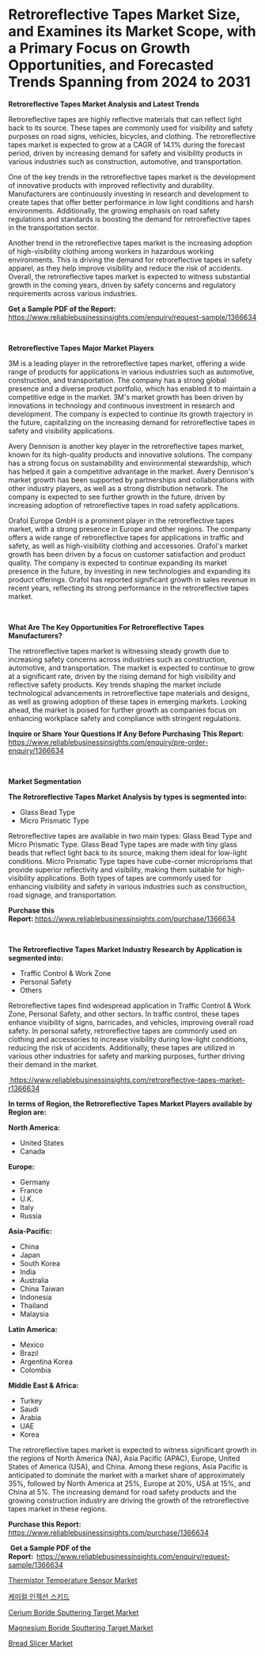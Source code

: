 <p><h1>Retroreflective Tapes Market Size, and Examines its Market Scope, with a Primary Focus on Growth Opportunities, and Forecasted Trends Spanning from 2024 to 2031</h1></p><p><strong>Retroreflective Tapes Market Analysis and Latest Trends</strong></p>
<p><p>Retroreflective tapes are highly reflective materials that can reflect light back to its source. These tapes are commonly used for visibility and safety purposes on road signs, vehicles, bicycles, and clothing. The retroreflective tapes market is expected to grow at a CAGR of 14.1% during the forecast period, driven by increasing demand for safety and visibility products in various industries such as construction, automotive, and transportation. </p><p>One of the key trends in the retroreflective tapes market is the development of innovative products with improved reflectivity and durability. Manufacturers are continuously investing in research and development to create tapes that offer better performance in low light conditions and harsh environments. Additionally, the growing emphasis on road safety regulations and standards is boosting the demand for retroreflective tapes in the transportation sector.</p><p>Another trend in the retroreflective tapes market is the increasing adoption of high-visibility clothing among workers in hazardous working environments. This is driving the demand for retroreflective tapes in safety apparel, as they help improve visibility and reduce the risk of accidents. Overall, the retroreflective tapes market is expected to witness substantial growth in the coming years, driven by safety concerns and regulatory requirements across various industries.</p></p>
<p><strong>Get a Sample PDF of the Report:&nbsp;</strong> <a href="https://www.reliablebusinessinsights.com/enquiry/request-sample/1366634">https://www.reliablebusinessinsights.com/enquiry/request-sample/1366634</a></p>
<p>&nbsp;</p>
<p><strong>Retroreflective Tapes Major Market Players</strong></p>
<p><p>3M is a leading player in the retroreflective tapes market, offering a wide range of products for applications in various industries such as automotive, construction, and transportation. The company has a strong global presence and a diverse product portfolio, which has enabled it to maintain a competitive edge in the market. 3M's market growth has been driven by innovations in technology and continuous investment in research and development. The company is expected to continue its growth trajectory in the future, capitalizing on the increasing demand for retroreflective tapes in safety and visibility applications.</p><p>Avery Dennison is another key player in the retroreflective tapes market, known for its high-quality products and innovative solutions. The company has a strong focus on sustainability and environmental stewardship, which has helped it gain a competitive advantage in the market. Avery Dennison's market growth has been supported by partnerships and collaborations with other industry players, as well as a strong distribution network. The company is expected to see further growth in the future, driven by increasing adoption of retroreflective tapes in road safety applications.</p><p>Orafol Europe GmbH is a prominent player in the retroreflective tapes market, with a strong presence in Europe and other regions. The company offers a wide range of retroreflective tapes for applications in traffic and safety, as well as high-visibility clothing and accessories. Orafol's market growth has been driven by a focus on customer satisfaction and product quality. The company is expected to continue expanding its market presence in the future, by investing in new technologies and expanding its product offerings. Orafol has reported significant growth in sales revenue in recent years, reflecting its strong performance in the retroreflective tapes market.</p></p>
<p>&nbsp;</p>
<p><strong>What Are The Key Opportunities For Retroreflective Tapes Manufacturers?</strong></p>
<p><p>The retroreflective tapes market is witnessing steady growth due to increasing safety concerns across industries such as construction, automotive, and transportation. The market is expected to continue to grow at a significant rate, driven by the rising demand for high visibility and reflective safety products. Key trends shaping the market include technological advancements in retroreflective tape materials and designs, as well as growing adoption of these tapes in emerging markets. Looking ahead, the market is poised for further growth as companies focus on enhancing workplace safety and compliance with stringent regulations.</p></p>
<p><strong>Inquire or Share Your Questions If Any Before Purchasing This Report:</strong> <a href="https://www.reliablebusinessinsights.com/enquiry/pre-order-enquiry/1366634">https://www.reliablebusinessinsights.com/enquiry/pre-order-enquiry/1366634</a></p>
<p>&nbsp;</p>
<p><strong>Market Segmentation</strong></p>
<p><strong>The Retroreflective Tapes Market Analysis by types is segmented into:</strong></p>
<p><ul><li>Glass Bead Type</li><li>Micro Prismatic Type</li></ul></p>
<p><p>Retroreflective tapes are available in two main types: Glass Bead Type and Micro Prismatic Type. Glass Bead Type tapes are made with tiny glass beads that reflect light back to its source, making them ideal for low-light conditions. Micro Prismatic Type tapes have cube-corner microprisms that provide superior reflectivity and visibility, making them suitable for high-visibility applications. Both types of tapes are commonly used for enhancing visibility and safety in various industries such as construction, road signage, and transportation.</p></p>
<p><strong>Purchase this Report:&nbsp;</strong><a href="https://www.reliablebusinessinsights.com/purchase/1366634">https://www.reliablebusinessinsights.com/purchase/1366634</a></p>
<p>&nbsp;</p>
<p><strong>The Retroreflective Tapes Market Industry Research by Application is segmented into:</strong></p>
<p><ul><li>Traffic Control & Work Zone</li><li>Personal Safety</li><li>Others</li></ul></p>
<p><p>Retroreflective tapes find widespread application in Traffic Control & Work Zone, Personal Safety, and other sectors. In traffic control, these tapes enhance visibility of signs, barricades, and vehicles, improving overall road safety. In personal safety, retroreflective tapes are commonly used on clothing and accessories to increase visibility during low-light conditions, reducing the risk of accidents. Additionally, these tapes are utilized in various other industries for safety and marking purposes, further driving their demand in the market.</p></p>
<p><a href="https://www.reliablebusinessinsights.com/retroreflective-tapes-market-r1366634">&nbsp;https://www.reliablebusinessinsights.com/retroreflective-tapes-market-r1366634</a></p>
<p><strong>In terms of Region, the Retroreflective Tapes Market Players available by Region are:</strong></p>
<p>
    <p> <strong> North America: </strong>
        <ul>
            <li>United States</li>
            <li>Canada</li>
        </ul>
        </p> 
    <p> <strong> Europe: </strong>
        <ul>
            <li>Germany</li>
            <li>France</li>
            <li>U.K.</li>
            <li>Italy</li>
            <li>Russia</li>
        </ul>
        </p> 
    <p> <strong> Asia-Pacific: </strong>
        <ul>
            <li>China</li>
            <li>Japan</li>
            <li>South Korea</li>
            <li>India</li>
            <li>Australia</li>
            <li>China Taiwan</li>
            <li>Indonesia</li>
            <li>Thailand</li>
            <li>Malaysia</li>
        </ul>
        </p> 
    <p> <strong> Latin America: </strong>
        <ul>
            <li>Mexico</li>
            <li>Brazil</li>
            <li>Argentina Korea</li>
            <li>Colombia</li>
        </ul>
        </p> 
    <p> <strong> Middle East & Africa: </strong>
        <ul>
            <li>Turkey</li>
            <li>Saudi</li>
            <li>Arabia</li>
            <li>UAE</li>
            <li>Korea</li>
        </ul>
    </p>
    </p>
<p><p>The retroreflective tapes market is expected to witness significant growth in the regions of North America (NA), Asia Pacific (APAC), Europe, United States of America (USA), and China. Among these regions, Asia Pacific is anticipated to dominate the market with a market share of approximately 35%, followed by North America at 25%, Europe at 20%, USA at 15%, and China at 5%. The increasing demand for road safety products and the growing construction industry are driving the growth of the retroreflective tapes market in these regions.</p></p>
<p><strong>Purchase this Report: </strong><a href="https://www.reliablebusinessinsights.com/purchase/1366634">https://www.reliablebusinessinsights.com/purchase/1366634</a></p>
<p>&nbsp;<strong>Get a Sample PDF of the Report:&nbsp;&nbsp;</strong><a href="https://www.reliablebusinessinsights.com/enquiry/request-sample/1366634">https://www.reliablebusinessinsights.com/enquiry/request-sample/1366634</a></p>
<p><strong></strong></p>
<p><p><a href="https://www.linkedin.com/pulse/thermistor-temperature-sensor-market-share-amp-analysis-growth-ivghc">Thermistor Temperature Sensor Market</a></p><p><a href="https://medium.com/@rosdianaeva92/%ED%99%94%ED%95%99-%EC%A3%BC%EC%9E%85-%EC%8A%A4%ED%82%A4%EB%93%9C-%EC%8B%9C%EC%9E%A5-%EC%9D%B8%EC%82%AC%EC%9D%B4%ED%8A%B8-%EC%8B%9C%EC%9E%A5-%EB%8F%99%ED%96%A5-%EC%84%B1%EC%9E%A5-2024%EB%85%84%EB%B6%80%ED%84%B0-2031%EB%85%84%EA%B9%8C%EC%A7%80-%EC%98%88%EC%B8%A1%EB%90%9C-%EA%B2%83-2720aa30d4d6">케미컬 인젝션 스키드</a></p><p><a href="https://github.com/mabenkhyari11/Market-Research-Report-List-1/blob/main/cerium-boride-sputtering-target-market.md">Cerium Boride Sputtering Target Market</a></p><p><a href="https://github.com/claudianurdin/Market-Research-Report-List-1/blob/main/magnesium-boride-sputtering-target-market.md">Magnesium Boride Sputtering Target Market</a></p><p><a href="https://www.linkedin.com/pulse/global-bread-slicer-market-projected-grow-cagr-8-forcasted-jzv4c">Bread Slicer Market</a></p></p>